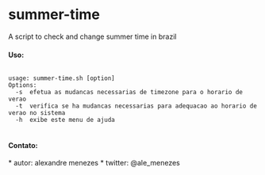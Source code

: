 # summer-time
A script to check and change summer time in brazil

<h4>Uso:</h4>
<pre>
<code>
usage: summer-time.sh [option]
Options:
  -s  efetua as mudancas necessarias de timezone para o horario de verao
  -t  verifica se ha mudancas necessarias para adequacao ao horario de verao no sistema
  -h  exibe este menu de ajuda
</code>
</pre>
 
<h4>Contato:</h4>
 * autor: alexandre menezes
 * twitter: @ale_menezes
